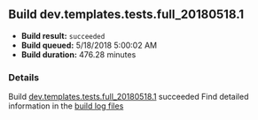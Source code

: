 ## Build dev.templates.tests.full_20180518.1
- **Build result:** `succeeded`
- **Build queued:** 5/18/2018 5:00:02 AM
- **Build duration:** 476.28 minutes
### Details
Build [dev.templates.tests.full_20180518.1](https://winappstudio.visualstudio.com/web/build.aspx?pcguid=a4ef43be-68ce-4195-a619-079b4d9834c2&builduri=vstfs%3a%2f%2f%2fBuild%2fBuild%2f25672) succeeded
Find detailed information in the [build log files](https://uwpctdiags.blob.core.windows.net/buildlogs/dev.templates.tests.full_20180518.1_logs.zip)
